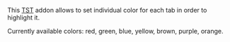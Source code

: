 This [TST](https://addons.mozilla.org/ru/firefox/addon/tree-style-tab/) addon allows to set individual color for each tab in order to highlight it.

Currently available colors: red, green, blue, yellow, brown, purple, orange.